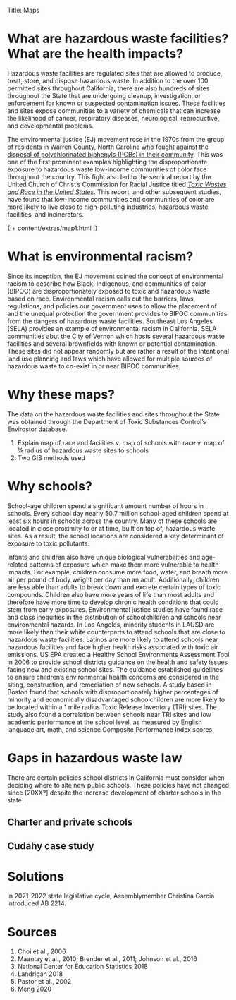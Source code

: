 Title: Maps

# What are hazardous waste facilities? What are the health impacts? 

Hazardous waste facilities are regulated sites that are allowed to produce, treat, store, and dispose hazardous waste. In addition to the over 100 permitted sites throughout California, there are also hundreds of sites throughout the State that are undergoing cleanup, investigation, or enforcement for known or suspected contamination issues. These facilities and sites expose communities to a variety of chemicals that can increase the likelihood of cancer, respiratory diseases, neurological, reproductive, and developmental problems. 

The environmental justice (EJ) movement rose in the 1970s from the group of residents in Warren County, North Carolina [who fought against the disposal of polychlorinated biphenyls (PCBs) in their community](https://www.ucc.org/what-we-do/justice-local-church-ministries/justice/faithful-action-ministries/environmental-justice/a_movement_is_born_environmental_justice_and_the_ucc/
). This was one of the first prominent examples highlighting the disproportionate exposure to hazardous waste low-income communities of color face throughout the country. This fight also led to the seminal report by the United Church of Christ’s Commission for Racial Justice titled [*Toxic Wastes and Race in the United States*]( https://new.uccfiles.com/pdf/ToxicWastes&Race.pdf).  This report, and other subsequent studies, have found that low-income communities and communities of color are more likely to live close to high-polluting industries, hazardous waste facilities, and incinerators. 


{!+ content/extras/map1.html !}

# What is environmental racism?

Since its inception, the EJ movement coined the concept of environmental racism to describe how Black, Indigenous, and communities of color (BIPOC) are disproportionately exposed to toxic and hazardous waste based on race. Environmental racism calls out the barriers, laws, regulations, and policies our government uses to allow the placement of and the unequal protection the government provides to BIPOC communities from the dangers of hazardous waste facilities. 
Southeast Los Angeles (SELA) provides an example of environmental racism in California. SELA communities abut the City of Vernon which hosts several hazardous waste facilities and several brownfields with known or potential contamination. These sites did not appear randomly but are rather a result of the intentional land use planning and laws which have allowed for multiple sources of hazardous waste to co-exist in or near BIPOC communities. 

# Why these maps?

The data on the hazardous waste facilities and sites throughout the State was obtained through the Department of Toxic Substances Control’s Envirostor database.

1. Explain map of race and facilities v. map of schools with race v. map of ¼ radius of hazardous waste sites to schools
1. Two GIS methods used


# Why schools? 

School-age children spend a significant amount number of hours in schools. Every school day nearly 50.7 million school-aged children spend at least six hours in schools across the country. Many of these schools are located in close proximity to or at time, built on top of, hazardous waste sites.  As a result, the school locations are considered a key determinant of exposure to toxic pollutants. 

Infants and children also have unique biological vulnerabilities and age-related patterns of exposure which make them more vulnerable to health impacts. For example, children consume more food, water, and breath more air per pound of body weight per day than an adult. Additionally, children are less able than adults to break down and excrete certain types of toxic compounds. Children also have more years of life than most adults and therefore have more time to develop chronic health conditions that could stem from early exposures. 
Environmental justice studies have found race and class inequities in the distribution of schoolchildren and schools near environmental hazards. In Los Angeles, minority students in LAUSD are more likely than their white counterparts to attend schools that are close to hazardous waste facilities. Latinos are more likely to attend schools near hazardous facilities and face higher health risks associated with toxic air emissions. 
US EPA created a Healthy School Environments Assessment Tool in 2006 to provide school districts guidance on the health and safety issues facing new and existing school sites. The guidance established guidelines to ensure children’s environmental health concerns are considered in the siting, construction, and remediation of new schools.
A study based in Boston found that schools with disproportionately higher percentages of minority and economically disadvantaged schoolchildren are more likely to be located within a 1 mile radius Toxic Release Inventory (TRI) sites. The study also found a correlation between schools near TRI sites and low academic performance at the school level, as measured by English language art, math, and science Composite Performance Index scores.

# Gaps in hazardous waste law

There are certain policies school districts in California must consider when deciding where to site new public schools. These policies have not changed since [20XX?] despite the increase development of charter schools in the state.

<!-- {! https://gluesolutions.github.io/map2.html !} -->
<!-- ![Map of schools with race](https://gluesolutions.github.io/map2.html) -->

<!-- ![Map of ¼ radius of hazardous waste sites to schools](https://gluesolutions.github.io/map3.html) -->

## Charter and private schools

## Cudahy case study

# Solutions

In 2021-2022 state legislative cycle, Assemblymember Christina Garcia introduced AB 2214.


# Sources

1. Choi et al., 2006
1. Maantay et al., 2010; Brender et al., 2011; Johnson et al., 2016
1. National Center for Education Statistics 2018
1. Landrigan 2018
1. Pastor et al., 2002
1. Meng 2020
